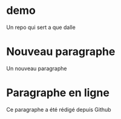 # demo
Un repo qui sert a que dalle

# Nouveau paragraphe
Un nouveau paragraphe

# Paragraphe en ligne
Ce paragraphe a été rédigé depuis Github
